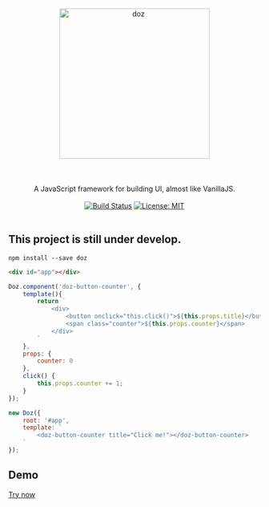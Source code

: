 <div align="center">
<br/><br/>
<img width="300" src="https://raw.githubusercontent.com/fabioricali/doz/master/extra/doz.png" title="doz"/>
<br/><br/>
<br/><br/>
A JavaScript framework for building UI, almost like VanillaJS.
<br/><br/>
<a href="https://travis-ci.org/fabioricali/doz" target="_blank"><img src="https://travis-ci.org/fabioricali/doz.svg?branch=master" title="Build Status"/></a>
<a href="https://opensource.org/licenses/MIT" target="_blank"><img src="https://img.shields.io/badge/License-MIT-yellow.svg" title="License: MIT"/></a>
<br/><br/>
</div>

## This project is still under develop.

```
npm install --save doz
```

```html
<div id="app"></div>
```

```javascript
Doz.component('doz-button-counter', {
    template(){
        return `
            <div>
                <button onclick="this.click()">${this.props.title}</button>
                <span class="counter">${this.props.counter}</span>
            </div>
        `
    },
    props: {
        counter: 0
    },
    click() {
        this.props.counter += 1;
    }
});

new Doz({
    root: '#app',
    template: `
        <doz-button-counter title="Click me!"></doz-button-counter>
    `
});
```

## Demo

<a href="https://fabioricali.github.io/doz/example/">Try now</a>
